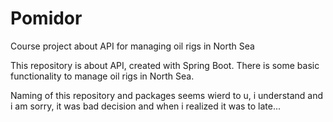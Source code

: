 # Pomidor
Course project about API for managing oil rigs in North Sea

This repository is about API, created with Spring Boot. There is some basic functionality to manage oil rigs in North Sea. 

Naming of this repository and packages seems wierd to u, i understand and i am sorry, it was bad decision and when i realized it was to late... 
